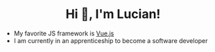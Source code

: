 <h1 align="center">Hi 👋, I'm Lucian!</h1>

- My favorite JS framework is [Vue.js](https://vuejs.org/)
- I am currently in an apprenticeship to become a software developer
